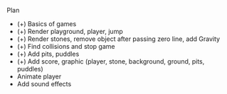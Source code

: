 Plan

* (+) Basics of games
* (+) Render playground, player, jump
* (+) Render stones, remove object after passing zero line, add Gravity
* (+) Find collisions and stop game
* (+) Add pits, puddles
* (+) Add score, graphic (player, stone, background, ground, pits, puddles)
* Animate player
* Add sound effects
